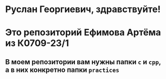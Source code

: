 # **Руслан Георгиевич, здравствуйте!**

# Это репозиторий **Ефимова Артёма** из К0709-23/1

## В моем репозитории вам нужны папки **`c`** и **`cpp`**, а в них конкретно папки **`practices`**
